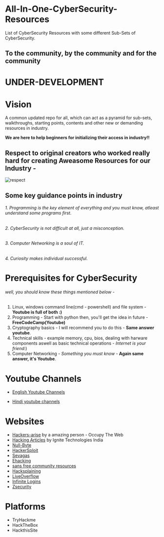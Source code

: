 # All-In-One-CyberSecurity-Resources
List of CyberSecurity Resources with some different Sub-Sets of CyberSecurity.
## To the community, by the community and for the community
# UNDER-DEVELOPMENT

# Vision  
A common updated repo for all, which can act as a pyramid for sub-sets, walkthroughs, starting points, contents and other new or demanding resources in industry. 

**We are here to help beginners for initializing their access in industry!!**

## Respect to  original creators who worked really hard for creating Aweasome Resources for our Industry -

![respect](https://user-images.githubusercontent.com/71017420/187759532-30ab6b9b-416a-475c-9915-26f71c91c0ca.jpeg)

## Some key guidance points in industry

###### 1. Programming is the key element of everything and you must know, atleast understand some programs first.
###### 2. CyberSecurity is not difficult at all, just a misconception.
###### 3. Computer Networking is a soul of IT.
###### 4. *Curiosity* makes individual successful. 

# Prerequisites for CyberSecurity

###### well, you should know these things mentioned below - 
1. Linux, windows command line(cmd - powershell) and file system - **Youtube is full of both :)**
2. Programming - Start with python then, you'll get the idea in future -  **FreeCodeCamp(Youtube)**
3. Cryptography basics - I will recommend you to do this -  **Same answer youtube**.
4. Technical skills - example memory, cpu, bios, dealing with harware components aswell as basic technical operations - *Internet is your friend*:)
5. Computer Networking - *Something you must know* - **Again same answer, it's Youtube**.

# Youtube Channels

* [English Youtube Channels](https://github.com/vatsalgupta67/All-in-one-CyberSecurity-Resources/blob/main/Common-English-Youtube-Channels)


* [Hindi youtube channels](https://github.com/vatsalgupta67/All-in-one-CyberSecurity-Resources/blob/main/Common-Hindi-Youtube-Channels)

# Websites

* [Hackers-arise](https://www.hackers-arise.com) by a amazing person - Occupy The Web
* [Hacking Articles](https://www.hackingarticles.in) by Ignite Technologies India
* [Null-Byte](https://null-byte.wonderhowto.com) 
* [HackerSploit](https://hackersploit.org)
* [Sevagas](https://blog.sevagas.com)
* [Ehacking](https://www.ehacking.net)
* [sans free community resources](https://www.sans.org/security-resources/?msc=main-nav)
* [Hacksplaining](https://www.hacksplaining.com)
* [LiveOverflow](https://liveoverflow.com)
* [Infinite Logins](https://infinitelogins.com)
* [Zsecurity](https://zsecurity.org/hacking-and-security)

# Platforms

* TryHackme
* HackTheBox
* HackthisSite


